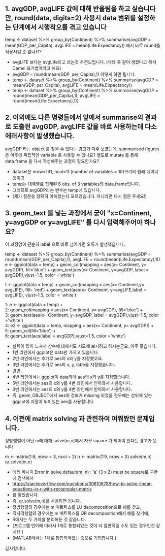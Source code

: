## 1. avgGDP, avgLIFE 값에 대해 반올림을 하고 싶습니다만, round(data, digits=2) 사용시 data 범위를 설정하는 단계에서 시행착오를 겪고 있습니다

temp <- dataset %>% group_by(Continent) %>% summarise(avgGDP = mean(GDP_per_Capita), avgLIFE = mean(Life.Expectancy)) 에서 바로 round를 적용시킬 순 없나요?

+ avgLIFE 보다는 avgLife라고 쓰는것 추천드립니다. (낙타 혹 같이 생겼다고 해서 Camel 표기법이라고 해요)
+ avgGDP = round(mean(GDP_per_Capita),1) 이렇게 하면 됩니다.
+ temp <- dataset %>% group_by(Continent) %>% summarise(avgGDP = mean(GDP_per_Capita), avgLIFE = mean(Life.Expectancy))
+ temp <- dataset %>% group_by(Continent) %>% summarise(avgGDP = round(mean(GDP_per_Capita),1), avgLIFE = round(mean(Life.Expectancy),1))

## 2. 이외에도 다른 명령들에서 앞에서 summarise의 결과로 도출된 avgGDP, avgLIFE 값을 바로 사용하는데 다소 에러사항이 발생했습니다.  

avgGDP 라는 object 를 찾을 수 없다는 경고가 자주 보였는데, summarised figures 은 이후에 독립적인 variable 로 사용할 수 없나요?
별도로 mutate 를 통해 data.frame 을 다시 작성해주는 과정이 필요한가요?  

+ dataset은 nrow=161, ncol=11 (number of variables = 10)크기의 원래 데이터 셋이고 
+ temp는 대륙별로 집계된 6 obs. of  3 variables의 data.frame입니다.
+ 그러므로 avgGDP라는 변수는 temp에 있습니다.
+ (제가 질문을 정확히 이해했는지 모르겠습니다. 아니라면 다시 질문 주세요!) 
 
## 3. geom_text 를 넣는 과정에서 굳이 "x=Continent, y=avgGDP or y=avgLIFE" 를 다시 입력해주어야 하나요?

이 과정없이 단순히 label 으로 바로 넘어가면 오류가 발생했습니다.

temp <- dataset %>% group_by(Continent) %>% summarise(avgGDP = round(mean(GDP_per_Capita),1), avgLIFE = round(mean(Life.Expectancy),1))   
e <- ggplot(data = temp) + geom_col(mapping = aes(x= Continent, y= avgGDP), fill='blue') + geom_text(aes(x= Continent, y=avgGDP, label = avgGDP),vjust=1.5, color ='white')    

f <- ggplot(data = temp) + geom_col(mapping = aes(x= Continent,y= avgLIFE), fill= 'red') + geom_text(aes(x= Continent, y=avgLIFE,label = avgLIFE), vjust=1.5, color = 'white')    

1: e <- ggplot(data = temp) +   
2:  geom_col(mapping = aes(x= Continent, y= avgGDP), fill='blue') +   
3:  geom_text(aes(x= Continent, y=avgGDP, label = avgGDP),vjust=1.5, color ='white')  
4: e2 <- ggplot(data = temp, mapping = aes(x= Continent, y= avgGDP)) +   
5:   geom_col(fill='blue') +   
6:   geom_text(aes(label = avgGDP),vjust=1.5, color ='white')  

+ 실력이 많이 느셔서 상속에 대해서도 시도해 보시려고 하시는군요. 아주 좋습니다. 
+ 1번 라인에서 ggplot은 data만 가지고 있습니다.
+ 2번 라인에서는 추가로 aes의 x와 y를 지정했고요.
+ 3번 라인에서는 추가로 aes의 x, y, labe을 지정했습니다.
+ 반면,
+ 4번 라인에서는 ggplot이 data외에 aes의 x와 y를 지정했습니다.
+ 5번 라인에서는 aes의 x와 y를 4번 라인에서 받아와서 사용합니다.
+ 6번 라인에서는 aes의 x와 y를 4번 라인에서 받아와서 사용합니다.
+ 즉, geom_OBJECT에서 aes의 정보가 missing 되었을 경우에는 상위에 있는 ggplot에 지정이 되어있는 aes를 사용합니다.  

## 4. 이전에 matrix solving 과 관련하여 여쭤봤던 문제입니다.

정방행렬이 아닌 m에 대해 solve(m,n)에서 자꾸 square 가 되어야 한다는 경고가 뜹니다 

m <- matrix(1:6, nrow = 3, ncol = 2)
n <- matrix(7:9, nrow = 3)
solve(m,n)
qr.solve(m,n) 
 
+ 에러 메시지 Error in solve.default(m, n) : 'a' (3 x 2) must be square로 구글에 검색해서
+ https://stackoverflow.com/questions/30610678/how-to-solve-linear-equations-in-r-with-rectangular-matrix
+ 를 찾았습니다. 
+ 즉, qr.solve(m,n)를 사용하면 됩니다.
+ 정방행렬의 경우에는 m 매트릭스를 LU decomposition으로 해를 찾고,
+ 직사각행렬의 경우에는 m 매트릭스를 QR decomposition해서 해를 찾기에,
+ R에서는 두 가지를 분리해둔 것 같습니다.
+ (프로그램 언어에 따라서 1개로 통합되있는 것이 더 일반적일 수도 있는 경우인것 같네요.)
+ (MATLAB에서는 1개로 통합되어있는 것으로 기업합니다.) 

감사합니다.
